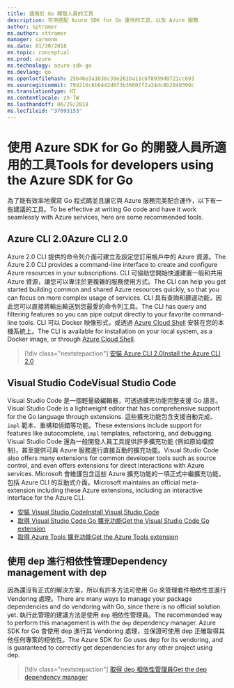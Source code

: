 ```yaml
---
title: 適用於 Go 開發人員的工具
description: 可供搭配 Azure SDK for Go 運作的工具，以及 Azure 服務
author: sptramer
ms.author: sttramer
manager: carmonm
ms.date: 01/30/2018
ms.topic: conceptual
ms.prod: azure
ms.technology: azure-sdk-go
ms.devlang: go
ms.openlocfilehash: 25b46e3a1636c39e261ba11c6f8939d8721cc693
ms.sourcegitcommit: 79d216c6b0442d0f3b3660ff2a34dc8b2049390c
ms.translationtype: HT
ms.contentlocale: zh-TW
ms.lasthandoff: 06/29/2018
ms.locfileid: "37093153"
---
```

# <a name="tools-for-developers-using-the-azure-sdk-for-go"></a><span data-ttu-id="0422d-103">使用 Azure SDK for Go 的開發人員所適用的工具</span><span class="sxs-lookup"><span data-stu-id="0422d-103">Tools for developers using the Azure SDK for Go</span></span>

<span data-ttu-id="0422d-104">為了能有效率地撰寫 Go 程式碼並且讓它與 Azure 服務完美配合運作，以下有一些建議的工具。</span><span class="sxs-lookup"><span data-stu-id="0422d-104">To be effective at writing Go code and have it work seamlessly with Azure services, here are some recommended tools.</span></span>

## <a name="azure-cli-20"></a><span data-ttu-id="0422d-105">Azure CLI 2.0</span><span class="sxs-lookup"><span data-stu-id="0422d-105">Azure CLI 2.0</span></span>

<span data-ttu-id="0422d-106">Azure 2.0 CLI 提供的命令列介面可建立及設定您訂用帳戶中的 Azure 資源。</span><span class="sxs-lookup"><span data-stu-id="0422d-106">The Azure 2.0 CLI provides a command-line interface to create and configure Azure resources in your subscriptions.</span></span> <span data-ttu-id="0422d-107">CLI 可協助您開始快速建置一般和共用 Azure 資源，讓您可以專注於更複雜的服務使用方式。</span><span class="sxs-lookup"><span data-stu-id="0422d-107">The CLI can help you get started building common and shared Azure resources quickly, so that you can focus on more complex usage of services.</span></span> <span data-ttu-id="0422d-108">CLI 具有查詢和篩選功能，因此您可以直接將輸出輸送到您最愛的命令列工具。</span><span class="sxs-lookup"><span data-stu-id="0422d-108">The CLI has query and filtering features so you can pipe output directly to your favorite command-line tools.</span></span> <span data-ttu-id="0422d-109">CLI 可以 Docker 映像形式，或透過 [Azure Cloud Shell](https://docs.microsoft.com/en-us/azure/cloud-shell/overview) 安裝在您的本機系統上。</span><span class="sxs-lookup"><span data-stu-id="0422d-109">The CLI is available for installation on your local system, as a Docker image, or through [Azure Cloud Shell](https://docs.microsoft.com/en-us/azure/cloud-shell/overview).</span></span>

> [!div class="nextstepaction"]
> [<span data-ttu-id="0422d-110">安裝 Azure CLI 2.0</span><span class="sxs-lookup"><span data-stu-id="0422d-110">Install the Azure CLI 2.0</span></span>](/cli/azure/install-azure-cli)

## <a name="visual-studio-code"></a><span data-ttu-id="0422d-111">Visual Studio Code</span><span class="sxs-lookup"><span data-stu-id="0422d-111">Visual Studio Code</span></span>

<span data-ttu-id="0422d-112">Visual Studio Code 是一個輕量級編輯器，可透過擴充功能完整支援 Go 語言。</span><span class="sxs-lookup"><span data-stu-id="0422d-112">Visual Studio Code is a lightweight editor that has comprehensive support for the Go language through extensions.</span></span> <span data-ttu-id="0422d-113">這些擴充功能包含支援自動完成、`impl` 範本、重構和偵錯等功能。</span><span class="sxs-lookup"><span data-stu-id="0422d-113">These extensions include support for features like autocomplete, `impl` templates, refactoring, and debugging.</span></span> <span data-ttu-id="0422d-114">Visual Studio Code 還為一般開發人員工具提供許多擴充功能 (例如原始檔控制)，甚至提供可與 Azure 服務進行直接互動的擴充功能。</span><span class="sxs-lookup"><span data-stu-id="0422d-114">Visual Studio Code also offers many extensions for common developer tools such as source control, and even offers extensions for direct interactions with Azure services.</span></span> <span data-ttu-id="0422d-115">Microsoft 會維護包含這些 Azure 擴充功能的一項正式中繼擴充功能，包括 Azure CLI 的互動式介面。</span><span class="sxs-lookup"><span data-stu-id="0422d-115">Microsoft maintains an official meta-extension including these Azure extensions, including an interactive interface for the Azure CLI.</span></span>

* [<span data-ttu-id="0422d-116">安裝 Visual Studio Code</span><span class="sxs-lookup"><span data-stu-id="0422d-116">Install Visual Studio Code</span></span>](https://code.visualstudio.com/Download)
* [<span data-ttu-id="0422d-117">取得 Visual Studio Code Go 擴充功能</span><span class="sxs-lookup"><span data-stu-id="0422d-117">Get the Visual Studio Code Go extension</span></span>](https://code.visualstudio.com/docs/languages/go)
* [<span data-ttu-id="0422d-118">取得 Azure Tools 擴充功能</span><span class="sxs-lookup"><span data-stu-id="0422d-118">Get the Azure Tools extension</span></span>](https://marketplace.visualstudio.com/items?itemName=ms-vscode.vscode-azureextensionpack)

## <a name="dependency-management-with-dep"></a><span data-ttu-id="0422d-119">使用 dep 進行相依性管理</span><span class="sxs-lookup"><span data-stu-id="0422d-119">Dependency management with dep</span></span>

<span data-ttu-id="0422d-120">因為還沒有正式的解決方案，所以有許多方法可使用 Go 來管理套件相依性並進行 Vendoring 處理。</span><span class="sxs-lookup"><span data-stu-id="0422d-120">There are many ways to manage your package dependencies and do vendoring with Go, since there is no official solution yet.</span></span> <span data-ttu-id="0422d-121">執行此管理的建議方法是使用 `dep` 相依性管理員。</span><span class="sxs-lookup"><span data-stu-id="0422d-121">The recommended way to perform this management is with the `dep` dependency manager.</span></span> <span data-ttu-id="0422d-122">Azure SDK for Go 會使用 dep 進行其 Vendoring 處理，並保證可使用 dep 正確取得其他任何專案的相依性。</span><span class="sxs-lookup"><span data-stu-id="0422d-122">The Azure SDK for Go uses dep for its vendoring, and is guaranteed to correctly get dependencies for any other project using dep.</span></span>

> [!div class="nextstepaction"]
> [<span data-ttu-id="0422d-123">取得 dep 相依性管理員</span><span class="sxs-lookup"><span data-stu-id="0422d-123">Get the dep dependency manager</span></span>](https://github.com/golang/dep)
